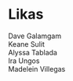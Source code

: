 # Likas

Dave Galamgam
<br/>
Keane Sulit
<br/>
Alyssa Tablada
<br/>
Ira Ungos
<br/>
Madelein Villegas
